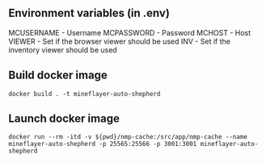 ## Environment variables (in .env)
MCUSERNAME - Username
MCPASSWORD - Password
MCHOST - Host
VIEWER - Set if the browser viewer should be used
INV - Set if the inventory viewer should be used

## Build docker image
`docker build . -t mineflayer-auto-shepherd`

## Launch docker image
`docker run --rm -itd -v ${pwd}/nmp-cache:/src/app/nmp-cache --name mineflayer-auto-shepherd -p 25565:25566 -p 3001:3001 mineflayer-auto-shepherd`

